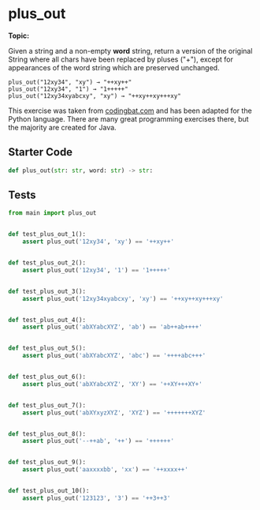 # plus_out
**Topic:** 



Given a string and a non-empty <b>word</b> string, return a version of the original String where all chars have been replaced by pluses ("+"), except for appearances of the word string which are preserved unchanged.

```
plus_out("12xy34", "xy") → "++xy++"
plus_out("12xy34", "1") → "1+++++"
plus_out("12xy34xyabcxy", "xy") → "++xy++xy+++xy"
```

This exercise was taken from [codingbat.com](https://codingbat.com/prob/p170829) and has been adapted for the Python language. There are many great programming exercises there, but the majority are created for Java.

## Starter Code
```python
def plus_out(str: str, word: str) -> str:
```

## Tests
```python
from main import plus_out


def test_plus_out_1():
    assert plus_out('12xy34', 'xy') == '++xy++'


def test_plus_out_2():
    assert plus_out('12xy34', '1') == '1+++++'


def test_plus_out_3():
    assert plus_out('12xy34xyabcxy', 'xy') == '++xy++xy+++xy'


def test_plus_out_4():
    assert plus_out('abXYabcXYZ', 'ab') == 'ab++ab++++'


def test_plus_out_5():
    assert plus_out('abXYabcXYZ', 'abc') == '++++abc+++'


def test_plus_out_6():
    assert plus_out('abXYabcXYZ', 'XY') == '++XY+++XY+'


def test_plus_out_7():
    assert plus_out('abXYxyzXYZ', 'XYZ') == '+++++++XYZ'


def test_plus_out_8():
    assert plus_out('--++ab', '++') == '++++++'


def test_plus_out_9():
    assert plus_out('aaxxxxbb', 'xx') == '++xxxx++'


def test_plus_out_10():
    assert plus_out('123123', '3') == '++3++3'
```
